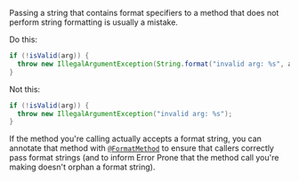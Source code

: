 Passing a string that contains format specifiers to a method that does not
perform string formatting is usually a mistake.

Do this:

```java {.good}
if (!isValid(arg)) {
  throw new IllegalArgumentException(String.format("invalid arg: %s", arg));
}
```

Not this:

```java {.bad}
if (!isValid(arg)) {
  throw new IllegalArgumentException("invalid arg: %s");
}
```

If the method you're calling actually accepts a format string, you can annotate
that method with [`@FormatMethod`][fm] to ensure that callers correctly pass
format strings (and to inform Error Prone that the method call you're making
doesn't orphan a format string).

[fm]: http://errorprone.info/api/latest/com/google/errorprone/annotations/FormatMethod.html
